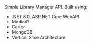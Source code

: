 Simple Library Manager API. Built using:
- .NET 8.0, ASP.NET Core WebAPI
- MediatR
- Carter
- MongoDB
- Vertical Slice Architecture